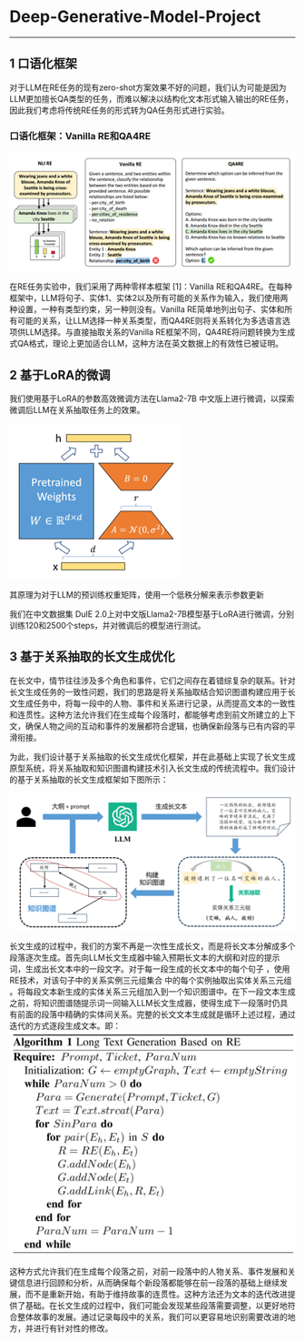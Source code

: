 # Deep-Generative-Model-Project
---

## 1 口语化框架

对于LLM在RE任务的现有zero-shot方案效果不好的问题，我们认为可能是因为LLM更加擅长QA类型的任务，而难以解决以结构化文本形式输入输出的RE任务，因此我们考虑将传统RE任务的形式转为QA任务形式进行实验。

### 口语化框架：Vanilla RE和QA4RE

![RE framework](/pic/REframework.png "RE framework")

在RE任务实验中，我们采用了两种零样本框架 [1]：Vanilla RE和QA4RE。在每种框架中，LLM将句子、实体1、实体2以及所有可能的关系作为输入，我们使用两种设置，一种有类型约束，另一种则没有。Vanilla RE简单地列出句子、实体和所有可能的关系，让LLM选择一种关系类型，而QA4RE则将关系转化为多选语言选项供LLM选择。与直接抽取关系的Vanilla RE框架不同，QA4RE将问题转换为生成式QA格式，理论上更加适合LLM，这种方法在英文数据上的有效性已被证明。



## 2 基于LoRA的微调

我们使用基于LoRA的参数高效微调方法在Llama2-7B 中文版上进行微调，以探索微调后LLM在关系抽取任务上的效果。

![LoRA](/pic/LoRA.png "LoRA")

其原理为对于LLM的预训练权重矩阵，使用一个低秩分解来表示参数更新

我们在中文数据集 DuIE 2.0上对中文版Llama2-7B模型基于LoRA进行微调，分别训练120和2500个steps，并对微调后的模型进行测试。



## 3 基于关系抽取的长文生成优化

在长文中，情节往往涉及多个角色和事件，它们之间存在着错综复杂的联系。针对长文生成任务的一致性问题，我们的思路是将关系抽取结合知识图谱构建应用于长文生成任务中，将每一段中的人物、事件和关系进行记录，从而提高文本的一致性和连贯性。这种方法允许我们在生成每个段落时，都能够考虑到前文所建立的上下文，确保人物之间的互动和事件的发展都符合逻辑，也确保新段落与已有内容的平滑衔接。

为此，我们设计基于关系抽取的长文生成优化框架，并在此基础上实现了长文生成原型系统，将关系抽取和知识图谱构建技术引入长文生成的传统流程中。我们设计的基于关系抽取的长文生成框架如下图所示：

![framework](/pic/framework.png "framework")                   

长文生成的过程中，我们的方案不再是一次性生成长文，而是将长文本分解成多个段落逐次生成。首先向LLM长文生成器中输入预期长文本的大纲和对应的提示词，生成出长文本中的一段文字。对于每一段生成的长文本中的每个句子   ，使用RE技术，对该句子中的关系实例三元组集合   中的每个实例抽取出实体关系三元组   。将每段文本新生成的实体关系三元组加入到一个知识图谱中。在下一段文本生成之前，将知识图谱随提示词一同输入LLM长文生成器，使得生成下一段落时仍具有前面的段落中精确的实体间关系。完整的长文文本生成就是循环上述过程，通过迭代的方式逐段生成文本。即： ![algorithm](/pic/algorithm.png "algorithm")

这种方式允许我们在生成每个段落之前，对前一段落中的人物关系、事件发展和关键信息进行回顾和分析，从而确保每个新段落都能够在前一段落的基础上继续发展，而不是重新开始，有助于维持故事的连贯性。这种方法还为文本的迭代改进提供了基础。在长文生成的过程中，我们可能会发现某些段落需要调整，以更好地符合整体故事的发展。通过记录每段中的关系，我们可以更容易地识别需要改进的地方，并进行有针对性的修改。
